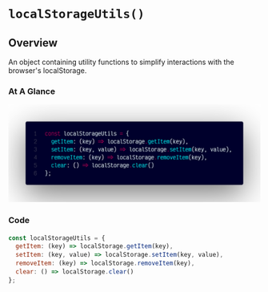 # `localStorageUtils()`

## Overview

An object containing utility functions to simplify interactions with the browser's localStorage.

### At A Glance

![A screenshot of the titular code snippet](../snapshots/localStorageUtils.png)

### Code

```js
const localStorageUtils = {
  getItem: (key) => localStorage.getItem(key),
  setItem: (key, value) => localStorage.setItem(key, value),
  removeItem: (key) => localStorage.removeItem(key),
  clear: () => localStorage.clear()
};
```
